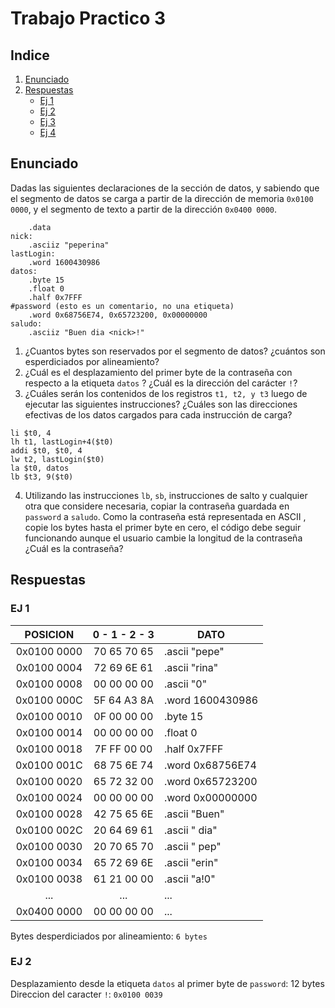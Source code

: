 # Trabajo Practico 3

## Indice

1. [Enunciado](#enunciado)
2. [Respuestas](#respuestas)
    * [Ej 1](#ej-1)
    * [Ej 2](#ej-2)
    * [Ej 3](#ej-3)
    * [Ej 4](#ej-4)

## Enunciado

Dadas las siguientes declaraciones de la sección de datos, y sabiendo que el segmento de datos se carga a partir de la dirección de memoria `0x0100 0000`, y el segmento de texto a partir de la dirección `0x0400 0000`.

```
    .data
nick:
    .asciiz "peperina"
lastLogin:
    .word 1600430986
datos:
    .byte 15
    .float 0
    .half 0x7FFF
#password (esto es un comentario, no una etiqueta)
    .word 0x68756E74, 0x65723200, 0x00000000
saludo:
    .asciiz "Buen dia <nick>!"
```

1. ¿Cuantos bytes son reservados por el segmento de datos? ¿cuántos son esperdiciados por alineamiento?
2. ¿Cuál es el desplazamiento del primer byte de la contraseña con respecto a la etiqueta ` datos ` ? ¿Cuál es la dirección del carácter `!`?
3. ¿Cuáles serán los contenidos de los registros `t1, t2, y t3` luego de ejecutar las siguientes instrucciones? ¿Cuáles son las direcciones efectivas de los datos cargados para cada instrucción de carga?

```
li $t0, 4
lh t1, lastLogin+4($t0)
addi $t0, $t0, 4
lw t2, lastLogin($t0)
la $t0, datos
lb $t3, 9($t0)
```

4. Utilizando las instrucciones ` lb `, ` sb `, instrucciones de salto y cualquier otra que considere necesaria, copiar la contraseña guardada en ` password ` a ` saludo `. Como la contraseña está representada en ASCII , copie los bytes hasta el primer byte en cero, el código debe seguir funcionando aunque el usuario cambie la longitud de la contraseña ¿Cuál es la contraseña?

## Respuestas

### EJ 1

|POSICION|0 - 1 - 2 - 3|DATO|
|:--:|:--:|--|
|0x0100 0000| 70 65 70 65 | .ascii "pepe" |
|0x0100 0004| 72 69 6E 61 | .ascii "rina" |
|0x0100 0008| 00 00 00 00 | .ascii "0" |
|0x0100 000C| 5F 64 A3 8A | .word 1600430986 |
|0x0100 0010| 0F 00 00 00 | .byte 15|
|0x0100 0014| 00 00 00 00 | .float 0|
|0x0100 0018| 7F FF 00 00 | .half 0x7FFF|
|0x0100 001C| 68 75 6E 74 | .word 0x68756E74|
|0x0100 0020| 65 72 32 00 | .word 0x65723200|
|0x0100 0024| 00 00 00 00 | .word 0x00000000|
|0x0100 0028| 42 75 65 6E | .ascii "Buen" |
|0x0100 002C| 20 64 69 61 | .ascii " dia" |
|0x0100 0030| 20 70 65 70 | .ascii " pep" |
|0x0100 0034| 65 72 69 6E | .ascii "erin" |
|0x0100 0038| 61 21 00 00 | .ascii "a!0" |
|...|...|...|
|0x0400 0000|00 00 00 00|...|

Bytes desperdiciados por alineamiento: `6 bytes`

### EJ 2

Desplazamiento desde la etiqueta `datos` al primer byte de `password`: 12 bytes
Direccion del caracter `!`: `0x0100 0039`